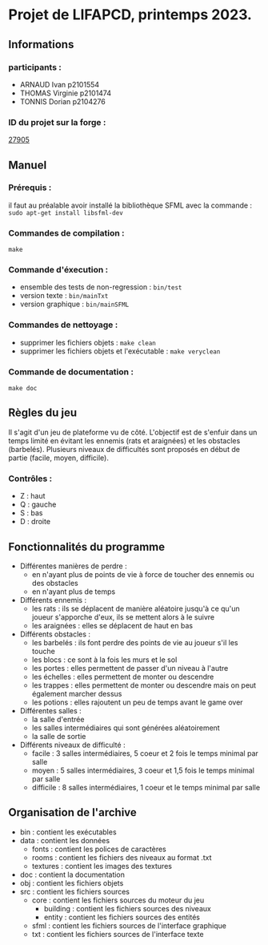# Projet de LIFAPCD, printemps 2023.

## Informations
### participants :
- ARNAUD Ivan p2101554
- THOMAS Virginie p2101474
- TONNIS Dorian p2104276
### ID du projet sur la forge :
[27905](https://forge.univ-lyon1.fr/p2104276/pedalo)

## Manuel
### Prérequis :
il faut au préalable avoir installé la bibliothèque SFML avec la commande : `sudo apt-get install libsfml-dev`
### Commandes de compilation :
`make`
### Commande d'éxecution :
- ensemble des tests de non-regression : `bin/test`
- version texte : `bin/mainTxt`
- version graphique : `bin/mainSFML`
### Commandes de nettoyage :
- supprimer les fichiers objets : `make clean`
- supprimer les fichiers objets et l'exécutable : `make veryclean`
### Commande de documentation :
`make doc`

## Règles du jeu
Il s'agit d'un jeu de plateforme vu de côté. L'objectif est de s'enfuir dans un temps limité en évitant les ennemis (rats et araignées) et les obstacles (barbelés).
Plusieurs niveaux de difficultés sont proposés en début de partie (facile, moyen, difficile).
### Contrôles :
- Z : haut
- Q : gauche
- S : bas
- D : droite

## Fonctionnalités du programme
- Différentes manières de perdre :
	- en n'ayant plus de points de vie à force de toucher des ennemis ou des obstacles
	- en n'ayant plus de temps
- Différents ennemis :
	- les rats : ils se déplacent de manière aléatoire jusqu'à ce qu'un joueur s'apporche d'eux, ils se mettent alors à le suivre
	- les araignées : elles se déplacent de haut en bas
- Différents obstacles :
	- les barbelés : ils font perdre des points de vie au joueur s'il les touche
	- les blocs : ce sont à la fois les murs et le sol
	- les portes : elles permettent de passer d'un niveau à l'autre
	- les échelles : elles permettent de monter ou descendre
	- les trappes : elles permettent de monter ou descendre mais on peut également marcher dessus
	- les potions : elles rajoutent un peu de temps avant le game over
- Différentes salles :
	- la salle d'entrée
	- les salles intermédiaires qui sont générées aléatoirement
	- la salle de sortie
- Différents niveaux de difficulté :
	- facile : 3 salles intermédiaires, 5 coeur et 2 fois le temps minimal par salle
	- moyen : 5 salles intermédiaires, 3 coeur et 1,5 fois le temps minimal par salle
	- difficile : 8 salles intermédiaires, 1 coeur et le temps minimal par salle

## Organisation de l'archive
- bin : contient les exécutables
- data : contient les données
	- fonts : contient les polices de caractères
	- rooms : contient les fichiers des niveaux au format .txt
	- textures : contient les images des textures
- doc : contient la documentation
- obj : contient les fichiers objets
- src : contient les fichiers sources
	- core : contient les fichiers sources du moteur du jeu
		- building : contient les fichiers sources des niveaux
		- entity : contient les fichiers sources des entités
	- sfml : contient les fichiers sources de l'interface graphique
	- txt : contient les fichiers sources de l'interface texte